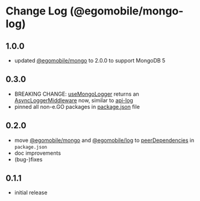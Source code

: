 # Change Log (@egomobile/mongo-log)

## 1.0.0

- updated [@egomobile/mongo](https://github.com/egomobile/node-mongo) to 2.0.0 to support MongoDB 5

## 0.3.0

- BREAKING CHANGE: [useMongoLogger](https://egomobile.github.io/mongo-log/modules.html#useMongoLogger) returns an [AsyncLoggerMiddleware](https://egomobile.github.io/js-log/modules.html#AsyncLoggerMiddleware) now, similar to [api-log](https://github.com/egomobile/api-log)
- pinned all non-e.GO packages in [package.json](https://github.com/egomobile/mongo-log/blob/master/package.json) file

## 0.2.0

- move [@egomobile/mongo](https://github.com/egomobile/node-mongo) and [@egomobile/log](https://github.com/egomobile/js-log) to [peerDependencies](https://nodejs.org/uk/blog/npm/peer-dependencies/) in `package.json`
- doc improvements
- (bug-)fixes

## 0.1.1

- initial release
